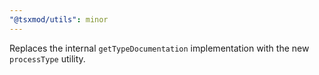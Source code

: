 ```yaml
---
"@tsxmod/utils": minor
---
```


Replaces the internal `getTypeDocumentation` implementation with the new `processType` utility.
